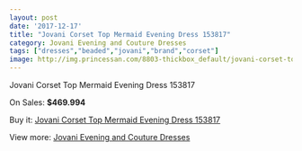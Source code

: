 ```yaml
---
layout: post
date: '2017-12-17'
title: "Jovani Corset Top Mermaid Evening Dress 153817"
category: Jovani Evening and Couture Dresses
tags: ["dresses","beaded","jovani","brand","corset"]
image: http://img.princessan.com/8803-thickbox_default/jovani-corset-top-mermaid-evening-dress-153817.jpg
---
```

Jovani Corset Top Mermaid Evening Dress 153817

On Sales: **$469.994**
<a href="https://www.princessan.com/en/jovani-evening-and-couture-dresses/3872-jovani-corset-top-mermaid-evening-dress-153817.html"><amp-img layout="responsive" width="600" height="600" src="//img.princessan.com/8803-thickbox_default/jovani-corset-top-mermaid-evening-dress-153817.jpg" alt="Jovani Corset Top Mermaid Evening Dress 153817 0" /></a>
<a href="https://www.princessan.com/en/jovani-evening-and-couture-dresses/3872-jovani-corset-top-mermaid-evening-dress-153817.html"><amp-img layout="responsive" width="600" height="600" src="//img.princessan.com/8804-thickbox_default/jovani-corset-top-mermaid-evening-dress-153817.jpg" alt="Jovani Corset Top Mermaid Evening Dress 153817 1" /></a>

Buy it: [Jovani Corset Top Mermaid Evening Dress 153817](https://www.princessan.com/en/jovani-evening-and-couture-dresses/3872-jovani-corset-top-mermaid-evening-dress-153817.html "Jovani Corset Top Mermaid Evening Dress 153817")

View more: [Jovani Evening and Couture Dresses](https://www.princessan.com/en/27-jovani-evening-and-couture-dresses "Jovani Evening and Couture Dresses")
